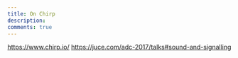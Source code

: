 ```yaml
---
title: On Chirp
description: 
comments: true
---
```


https://www.chirp.io/
https://juce.com/adc-2017/talks#sound-and-signalling
